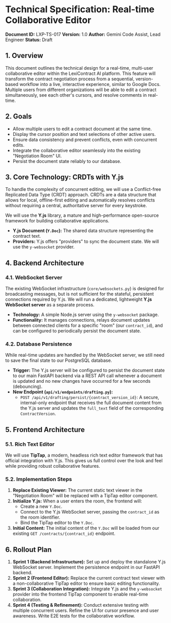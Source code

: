 # Technical Specification: Real-time Collaborative Editor

**Document ID:** LXP-TS-017
**Version:** 1.0
**Author:** Gemini Code Assist, Lead Engineer
**Status:** Draft

## 1. Overview

This document outlines the technical design for a real-time, multi-user collaborative editor within the LexiContract AI platform. This feature will transform the contract negotiation process from a sequential, version-based workflow into a live, interactive experience, similar to Google Docs. Multiple users from different organizations will be able to edit a contract simultaneously, see each other's cursors, and resolve comments in real-time.

## 2. Goals

*   Allow multiple users to edit a contract document at the same time.
*   Display the cursor position and text selections of other active users.
*   Ensure data consistency and prevent conflicts, even with concurrent edits.
*   Integrate the collaborative editor seamlessly into the existing "Negotiation Room" UI.
*   Persist the document state reliably to our database.

## 3. Core Technology: CRDTs with Y.js

To handle the complexity of concurrent editing, we will use a Conflict-free Replicated Data Type (CRDT) approach. CRDTs are a data structure that allows for local, offline-first editing and automatically resolves conflicts without requiring a central, authoritative server for every keystroke.

We will use the **Y.js** library, a mature and high-performance open-source framework for building collaborative applications.

*   **Y.js Document (`Y.Doc`):** The shared data structure representing the contract text.
*   **Providers:** Y.js offers "providers" to sync the document state. We will use the `y-websocket` provider.

## 4. Backend Architecture

### 4.1. WebSocket Server

The existing WebSocket infrastructure (`core/websockets.py`) is designed for broadcasting messages, but is not sufficient for the stateful, persistent connections required by Y.js. We will run a dedicated, lightweight **Y.js WebSocket server** as a separate process.

*   **Technology:** A simple Node.js server using the `y-websocket` package.
*   **Functionality:** It manages connections, relays document updates between connected clients for a specific "room" (our `contract_id`), and can be configured to periodically persist the document state.

### 4.2. Database Persistence

While real-time updates are handled by the WebSocket server, we still need to save the final state to our PostgreSQL database.

*   **Trigger:** The Y.js server will be configured to persist the document state to our main FastAPI backend via a REST API call whenever a document is updated and no new changes have occurred for a few seconds (debouncing).
*   **New Endpoint (`api/v1/endpoints/drafting.py`):**
    *   `POST /api/v1/drafting/persist/{contract_version_id}`: A secure, internal-only endpoint that receives the full document content from the Y.js server and updates the `full_text` field of the corresponding `ContractVersion`.

## 5. Frontend Architecture

### 5.1. Rich Text Editor

We will use **TipTap**, a modern, headless rich text editor framework that has official integration with Y.js. This gives us full control over the look and feel while providing robust collaborative features.

### 5.2. Implementation Steps

1.  **Replace Existing Viewer:** The current static text viewer in the "Negotiation Room" will be replaced with a TipTap editor component.
2.  **Initialize Y.js:** When a user enters the room, the frontend will:
    *   Create a new `Y.Doc`.
    *   Connect to the Y.js WebSocket server, passing the `contract_id` as the room identifier.
    *   Bind the TipTap editor to the `Y.Doc`.
3.  **Initial Content:** The initial content of the `Y.Doc` will be loaded from our existing `GET /contracts/{contract_id}` endpoint.

## 6. Rollout Plan

1.  **Sprint 1 (Backend Infrastructure):** Set up and deploy the standalone Y.js WebSocket server. Implement the persistence endpoint in our FastAPI backend.
2.  **Sprint 2 (Frontend Editor):** Replace the current contract text viewer with a non-collaborative TipTap editor to ensure basic editing functionality.
3.  **Sprint 3 (Collaboration Integration):** Integrate Y.js and the `y-websocket` provider into the frontend TipTap component to enable real-time collaboration.
4.  **Sprint 4 (Testing & Refinement):** Conduct extensive testing with multiple concurrent users. Refine the UI for cursor presence and user awareness. Write E2E tests for the collaborative workflow.